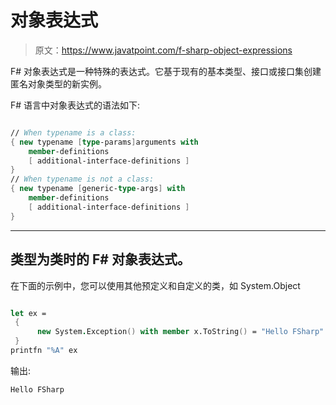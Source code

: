 # 对象表达式

> 原文：<https://www.javatpoint.com/f-sharp-object-expressions>

F# 对象表达式是一种特殊的表达式。它基于现有的基本类型、接口或接口集创建匿名对象类型的新实例。

F# 语言中对象表达式的语法如下:

```fs

// When typename is a class:
{ new typename [type-params]arguments with
    member-definitions
    [ additional-interface-definitions ]
}
// When typename is not a class:
{ new typename [generic-type-args] with
    member-definitions
    [ additional-interface-definitions ]
}

```

* * *

## 类型为类时的 F# 对象表达式。

在下面的示例中，您可以使用其他预定义和自定义的类，如 System.Object

```fs

let ex =
 {
      new System.Exception() with member x.ToString() = "Hello FSharp" 
 }
printfn "%A" ex

```

输出:

```fs
Hello FSharp

```